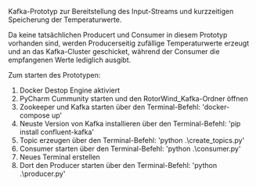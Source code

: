Kafka-Prototyp zur Bereitstellung des Input-Streams und kurzzeitigen Speicherung der Temperaturwerte.

Da keine tatsächlichen Producert und Consumer in diesem Prototyp vorhanden sind, werden Producerseitig zufällige Temperaturwerte erzeugt und an das Kafka-Cluster geschicket, während der Consumer die empfangenen Werte lediglich ausgibt.

Zum starten des Prototypen:
1. Docker Destop Engine aktiviert
2. PyCharm Cummunity starten und den RotorWind_Kafka-Ordner öffnen
3. Zookeeper und Kafka starten über den Terminal-Befehl: 'docker-compose up'
4. Neuste Version von Kafka installieren über den Terminal-Befehl: 'pip install confluent-kafka'
5. Topic erzeugen über den Terminal-Befehl: 'python .\create_topics.py'
6. Consumer starten über den Terminal-Befehl: 'python .\consumer.py'
7. Neues Terminal erstellen
8. Dort den Producer starten über den Terminal-Befehl: 'python .\producer.py'

